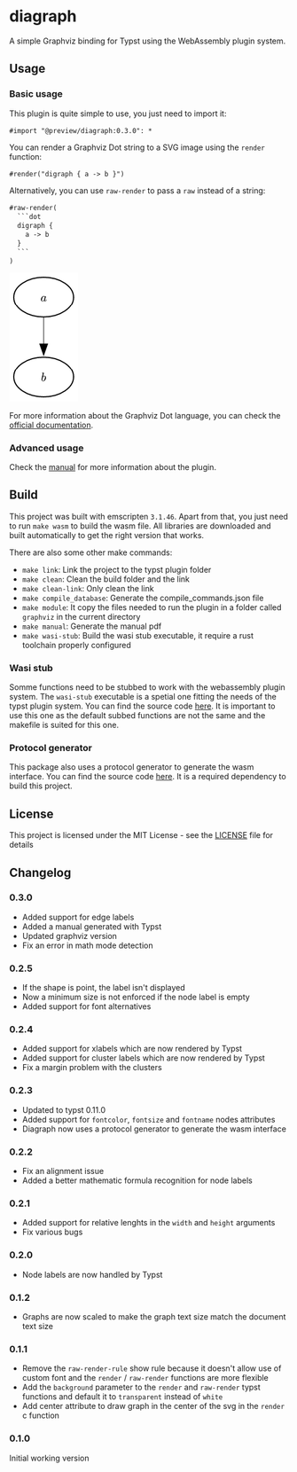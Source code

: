 # diagraph

A simple Graphviz binding for Typst using the WebAssembly plugin system.

## Usage

### Basic usage

<!--EXCLUDE-->
This plugin is quite simple to use, you just need to import it:

```typ
#import "@preview/diagraph:0.3.0": *
```
<!--END-->

You can render a Graphviz Dot string to a SVG image using the `render` function:

```typ
#render("digraph { a -> b }")
```

Alternatively, you can use `raw-render` to pass a `raw` instead of a string:

<!--EXAMPLE(raw-render)-->
````typ
#raw-render(
  ```dot
  digraph {
    a -> b
  }
  ```
)
````
![raw-render](https://raw.githubusercontent.com/Robotechnic/diagraph/main/images/raw-render1.png)

For more information about the Graphviz Dot language, you can check the [official documentation](https://graphviz.org/documentation/).

### Advanced usage

Check the [manual](https://raw.githubusercontent.com/Robotechnic/diagraph/main/doc/manual.pdf) for more information about the plugin.

<!--EXCLUDE-->
## Build

This project was built with emscripten `3.1.46`. Apart from that, you just need to run `make wasm` to build the wasm file. All libraries are downloaded and built automatically to get the right version that works.

There are also some other make commands:

- `make link`: Link the project to the typst plugin folder
- `make clean`: Clean the build folder and the link
- `make clean-link`: Only clean the link
- `make compile_database`: Generate the compile_commands.json file
- `make module`: It copy the files needed to run the plugin in a folder called `graphviz` in the current directory
- `make manual`: Generate the manual pdf
- `make wasi-stub`: Build the wasi stub executable, it require a rust toolchain properly configured

### Wasi stub

Somme functions need to be stubbed to work with the webassembly plugin system. The `wasi-stub` executable is a spetial one fitting the needs of the typst plugin system. You can find the source code [here](https://github.com/astrale-sharp/wasm-minimal-protocol/tree/master). It is important to use this one as the default subbed functions are not the same and the makefile is suited for this one.

### Protocol generator

This package also uses a protocol generator to generate the wasm interface. You can find the source code [here](https://github.com/Robotechnic/WebAssembly-protocol-generator). It is a required dependency to build this project.

<!--END-->

## License

This project is licensed under the MIT License - see the [LICENSE](LICENSE) file for details

## Changelog

### 0.3.0

- Added support for edge labels
- Added a manual generated with Typst
- Updated graphviz version
- Fix an error in math mode detection

### 0.2.5

- If the shape is point, the label isn't displayed
- Now a minimum size is not enforced if the node label is empty
- Added support for font alternatives

### 0.2.4

- Added support for xlabels which are now rendered by Typst
- Added support for cluster labels which are now rendered by Typst
- Fix a margin problem with the clusters

### 0.2.3

- Updated to typst 0.11.0
- Added support for `fontcolor`, `fontsize` and `fontname` nodes attributes
- Diagraph now uses a protocol generator to generate the wasm interface

### 0.2.2

- Fix an alignment issue
- Added a better mathematic formula recognition for node labels

### 0.2.1

- Added support for relative lenghts in the `width` and `height` arguments
- Fix various bugs

### 0.2.0

- Node labels are now handled by Typst

### 0.1.2

- Graphs are now scaled to make the graph text size match the document text size

### 0.1.1

- Remove the `raw-render-rule` show rule because it doesn't allow use of custom font and the `render` / `raw-render` functions are more flexible
- Add the `background` parameter to the `render` and `raw-render` typst functions and default it to `transparent` instead of `white`
- Add center attribute to draw graph in the center of the svg in the `render` c function

### 0.1.0

Initial working version
